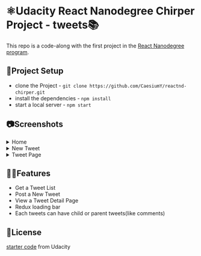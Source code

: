 # ⚛Udacity React Nanodegree Chirper Project - tweets📚

This repo is a code-along with the first project in the [React Nanodegree program](https://www.udacity.com/course/react-nanodegree--nd019).

## 🔰Project Setup

- clone the Project - `git clone https://github.com/CaesiumY/reactnd-chirper.git`
- install the dependencies - `npm install`
- start a local server - `npm start`

## 📷Screenshots

<details>
    <summary>Home</summary>
    <img src='./screenshots/home.png'>
</details>
<details>
    <summary>New Tweet</summary>
    <img src='./screenshots/new_tweet.png'>
</details>
<details>
    <summary>Tweet Page</summary>
    <img src='./screenshots/tweet_page.png'>
</details>

## 👨‍💻Features

- Get a Tweet List
- Post a New Tweet
- View a Tweet Detail Page
- Redux loading bar
- Each tweets can have child or parent tweets(like comments)

## 📜License

[starter code](https://github.com/udacity/reactnd-chirper-app) from Udacity
